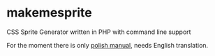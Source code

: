 # makemesprite
CSS Sprite Generator written in PHP with command line support

For the moment there is only [polish manual](README.pl.md), needs English translation.
